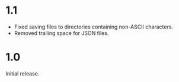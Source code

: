 1.1
===

* Fixed saving files to directories containing non-ASCII characters.
* Removed trailing space for JSON files.


1.0
===

Initial release.
